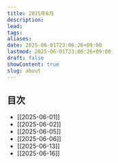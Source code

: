 ```yaml
---
title: 2025年6月
description: 
lead: 
tags: 
aliases: 
date: 2025-06-01T23:06:26+09:00
lastmod: 2025-06-01T23:06:26+09:00
draft: false
showContent: true
slug: about
---
```

## 目次
- [[2025-06-01]]
- [[2025-06-02]]
- [[2025-06-05]]
- [[2025-06-06]]
- [[2025-06-13]]
- [[2025-06-16]]